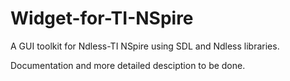 # Widget-for-TI-NSpire
A GUI toolkit for Ndless-TI NSpire using SDL and Ndless libraries.

Documentation and more detailed desciption to be done.
